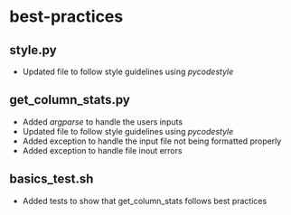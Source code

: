 # best-practices

## style.py
- Updated file to follow style guidelines using *pycodestyle*

## get_column_stats.py
- Added *argparse* to handle the users inputs
- Updated file to follow style guidelines using *pycodestyle*
- Added exception to handle the input file not being formatted properly
- Added exception to handle file inout errors

## basics_test.sh
- Added tests to show that get_column_stats follows best practices
